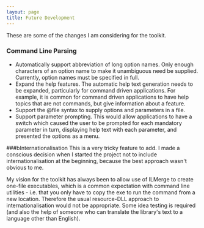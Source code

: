 ```yaml
---
layout: page
title: Future Development
---
```


These are some of the changes I am considering for the toolkit.

### Command Line Parsing
* Automatically support abbreviation of long option names. Only enough characters of an option name to make it unambiguous need be supplied. Currently, option names must be specified in full.
* Expand the help features. The automatic help text generation needs to be expanded, particularly for command driven applications. For example, it is common for command driven applications to have help topics that are not commands, but give information about a feature.
* Support the @file syntax to supply options and parameters in a file.
* Support parameter prompting. This would allow applications to have a switch which caused the user to be prompted for each mandatory parameter in turn, displaying help text with each parameter, and presented the options as a menu.

###bInternationalisation
This is a very tricky feature to add. I made a conscious decision when I started the project not to include internationalisation at the beginning, because the best approach wasn't obvious to me. 

My vision for the toolkit has always been to allow use of ILMerge to create one-file executables, which is a common expectation with command line utilities - i.e. that you only have to copy the exe to run the command from a new location. Therefore the usual resource-DLL approach to internationalisation would not be appropriate. Some idea testing is required (and also the help of someone who can translate the library's text to a language other than English).

